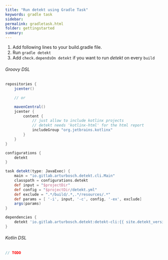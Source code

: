 ```yaml
---
title: "Run detekt using Gradle Task"
keywords: gradle task
sidebar: 
permalink: gradletask.html
folder: gettingstarted
summary:
---
```


1. Add following lines to your build.gradle file.
2. Run `gradle detekt`
3. Add `check.dependsOn detekt` if you want to run _detekt_ on every `build`

###### Groovy DSL
```groovy
repositories {
    jcenter()

    // or

    mavenCentral()
    jcenter {
        content {
            // just allow to include kotlinx projects
            // detekt needs 'kotlinx-html' for the html report
            includeGroup "org.jetbrains.kotlinx"
        }
    }
}

configurations {
    detekt
}

task detekt(type: JavaExec) {
    main = "io.gitlab.arturbosch.detekt.cli.Main"
    classpath = configurations.detekt
    def input = "$projectDir"
    def config = "$projectDir/detekt.yml"
    def exclude = ".*/build/.*,.*/resources/.*"
    def params = [ '-i', input, '-c', config, '-ex', exclude]
    args(params)
}

dependencies {
    detekt 'io.gitlab.arturbosch.detekt:detekt-cli:{{ site.detekt_version }}'
}
```

###### Kotlin DSL
```kotlin
// TODO
```
